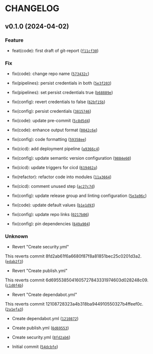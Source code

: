 # CHANGELOG



## v0.1.0 (2024-04-02)

### Feature

* feat(code): first draft of git-report ([`f11cf30`](https://github.com/JuanJFarina/git-stats-report/commit/f11cf30a4516a9d687f65bd994260b232d789649))

### Fix

* fix(code): change repo name ([`573432c`](https://github.com/JuanJFarina/git-stats-report/commit/573432c6330b99a5b853b76cd56799a2e56f1e55))

* fix(pipelines): persist credentials in both ([`5e3f203`](https://github.com/JuanJFarina/git-stats-report/commit/5e3f2037f972b0a6eff51b3abd2c3e4f921d27db))

* fix(pipelines): set persist credentials true ([`b68889e`](https://github.com/JuanJFarina/git-stats-report/commit/b68889e9b5b9c9b967406417a4f1d5d693085b82))

* fix(config): revert credentials to false ([`62bf15b`](https://github.com/JuanJFarina/git-stats-report/commit/62bf15b740386e7857bebd51d43ebabc95502fb1))

* fix(config): persist credentials ([`3815746`](https://github.com/JuanJFarina/git-stats-report/commit/38157467a473ba380f3fb65819cef5f7db002211))

* fix(code): update pre-commit ([`5c8d5d4`](https://github.com/JuanJFarina/git-stats-report/commit/5c8d5d433518d8e6644487a76a46f8110453513b))

* fix(code): enhance output format ([`0042c6e`](https://github.com/JuanJFarina/git-stats-report/commit/0042c6e585fcf59802c930cea9d8a789cee8b552))

* fix(config): code formatting ([`59358ee`](https://github.com/JuanJFarina/git-stats-report/commit/59358ee6f16a3d4dc00a1e25b1bd3b8e9f790bda))

* fix(cicd): add deployment pipeline ([`a9366c4`](https://github.com/JuanJFarina/git-stats-report/commit/a9366c4f3cbd62f8556c4af6945edbea98c5ce20))

* fix(config): update semantic version configuration ([`9884e60`](https://github.com/JuanJFarina/git-stats-report/commit/9884e6003c95c30d6f6972bf338295d40d42b06a))

* fix(cicd): update triggers for cicd ([`619462a`](https://github.com/JuanJFarina/git-stats-report/commit/619462a1e85ceb9907a2f824eced2011cc514952))

* fix(refactor): refactor code into modules ([`11a3664`](https://github.com/JuanJFarina/git-stats-report/commit/11a3664339a63020afbc42e3545fb12e9755218d))

* fix(cicd): comment unused step ([`ac27c7d`](https://github.com/JuanJFarina/git-stats-report/commit/ac27c7d4031cb8a05206b2e3c633bbb96fb638af))

* fix(config): update release group and linting configuration ([`5e3a96c`](https://github.com/JuanJFarina/git-stats-report/commit/5e3a96c2c8f6f74bc9d63d6847c9c37115d42d6f))

* fix(code): update default values ([`b1e1d93`](https://github.com/JuanJFarina/git-stats-report/commit/b1e1d9302b23d2261c566fb34b99a20fec253f6b))

* fix(config): update repo links ([`0217b06`](https://github.com/JuanJFarina/git-stats-report/commit/0217b06bba7eb20756b44012f8d6834b296568a0))

* fix(config): pin dependencies ([`649a904`](https://github.com/JuanJFarina/git-stats-report/commit/649a904d417508e6a876442ff98d617540ba8f67))

### Unknown

* Revert &#34;Create security.yml&#34;

This reverts commit 8fd2ab61f6a6680f87f8a81851bec25c0201d3a2. ([`edab2f3`](https://github.com/JuanJFarina/git-stats-report/commit/edab2f3cb56ebb2096a37ce4c9f13499a2048806))

* Revert &#34;Create publish.yml&#34;

This reverts commit 6d6955385041605727843331974603d028248c09. ([`c1d0f4b`](https://github.com/JuanJFarina/git-stats-report/commit/c1d0f4b39c7c92a8ec1d7ec1225fd33730ef35fb))

* Revert &#34;Create dependabot.yml&#34;

This reverts commit 12108728323a4b318ba944910550327b4ffeef0c. ([`2a1efa3`](https://github.com/JuanJFarina/git-stats-report/commit/2a1efa31425645d3c4ec984b79381d62e921222e))

* Create dependabot.yml ([`1210872`](https://github.com/JuanJFarina/git-stats-report/commit/12108728323a4b318ba944910550327b4ffeef0c))

* Create publish.yml ([`6d69553`](https://github.com/JuanJFarina/git-stats-report/commit/6d6955385041605727843331974603d028248c09))

* Create security.yml ([`8fd2ab6`](https://github.com/JuanJFarina/git-stats-report/commit/8fd2ab61f6a6680f87f8a81851bec25c0201d3a2))

* Initial commit ([`54dcbfe`](https://github.com/JuanJFarina/git-stats-report/commit/54dcbfe6189a8157fd4ea1c2c11400cdef12b6df))
